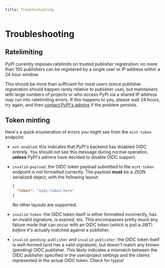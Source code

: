 ```yaml
---
title: Troubleshooting
---
```


# Troubleshooting

## Ratelimiting

PyPI currently imposes ratelimits on trusted publisher registration: no more
than 100 publishers can be registered by a single user or IP address within a 24
hour window.

This should be more than sufficient for most users (since publisher
registration should happen rarely relative to publisher use), but maintainers
with large numbers of projects or who access PyPI via a shared IP address
may run into ratelimiting errors. If this happens to you, please wait 24 hours,
try again, and then [contact PyPI's admins](mailto:admin@pypi.org)
if the problem persists.

## Token minting

Here's a quick enumeration of errors you might see from the `mint-token`
endpoint:

* `not-enabled`: this indicates that PyPI's backend has
  disabled OIDC entirely. You should not see this message during normal
  operation, **unless** PyPI's admins have decided to disable OIDC support.
* `invalid-payload`: the OIDC token payload submitted to the `mint-token`
  endpoint is not formatted correctly. The payload **must** be a JSON serialized
  object, with the following layout:

  ```json
  {
    "token": "oidc-token-here"
  }
  ```

  No other layouts are supported.

* `invalid-token`: the OIDC token itself is either formatted incorrectly,
  has an invalid signature, is expired, etc. This encompasses pretty much
  any failure mode that can occur with an OIDC token (which is just a JWT)
  *before* it's actually matched against a publisher.
* `invalid-pending-publisher` and `invalid-publisher`: the OIDC token itself
  is well-formed (and has a valid signature), but doesn't match any known
  (pending) OIDC publisher. This likely indicates a mismatch between the
  OIDC publisher specified in the user/project settings and the claims
  represented in the actual OIDC token. Check for typos!
